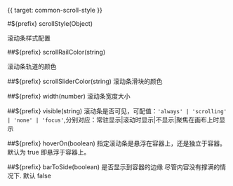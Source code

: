 {{ target: common-scroll-style }}

#${prefix} scrollStyle(Object)

滚动条样式配置

##${prefix} scrollRailColor(string)

滚动条轨道的颜色

##${prefix} scrollSliderColor(string)
滚动条滑块的颜色

##${prefix} width(number)
滚动条宽度大小

##${prefix} visible(string)
滚动条是否可见，可配值：`'always' | 'scrolling' | 'none' | 'focus'`,分别对应：常驻显示|滚动时显示|不显示|聚焦在画布上时显示

##${prefix} hoverOn(boolean)
指定滚动条是悬浮在容器上，还是独立于容器。默认为 true 即悬浮于容器上。

##${prefix} barToSide(boolean)
是否显示到容器的边缘 尽管内容没有撑满的情况下. 默认 false
